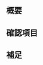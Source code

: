 ## 概要
<!-- どのような内容のPull Requestsなのかを記述 -->

## 確認項目
<!-- レビュアーに確認してほしい項目 -->

## 補足
<!-- 翻訳をした際に留意した点などを記述 -->
